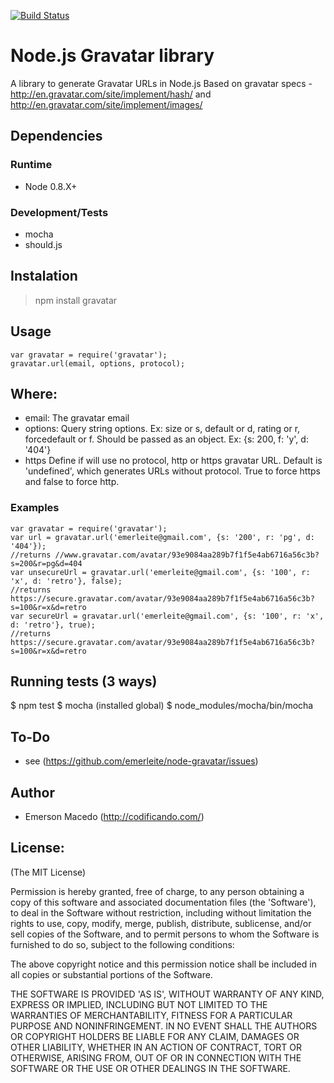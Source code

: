[![Build Status](https://secure.travis-ci.org/emerleite/node-gravatar.png)](http://travis-ci.org/emerleite/node-gravatar)

Node.js Gravatar library
========================
A library to generate Gravatar URLs in Node.js
Based on gravatar specs - <http://en.gravatar.com/site/implement/hash/> and <http://en.gravatar.com/site/implement/images/>

Dependencies
------------

### Runtime
* Node 0.8.X+

### Development/Tests
* mocha
* should.js

Instalation
-----------
> npm install gravatar

Usage
------
    var gravatar = require('gravatar');
    gravatar.url(email, options, protocol);

## Where:
* email:
  The gravatar email
* options:
  Query string options. Ex: size or s, default or d, rating or r, forcedefault or f.
  Should be passed as an object. Ex: {s: 200, f: 'y', d: '404'}
* https
  Define if will use no protocol, http or https gravatar URL. Default is 'undefined', which generates URLs without protocol. True to force https and false to force http.

### Examples
    var gravatar = require('gravatar');
    var url = gravatar.url('emerleite@gmail.com', {s: '200', r: 'pg', d: '404'});
    //returns //www.gravatar.com/avatar/93e9084aa289b7f1f5e4ab6716a56c3b?s=200&r=pg&d=404
    var unsecureUrl = gravatar.url('emerleite@gmail.com', {s: '100', r: 'x', d: 'retro'}, false);
    //returns https://secure.gravatar.com/avatar/93e9084aa289b7f1f5e4ab6716a56c3b?s=100&r=x&d=retro
    var secureUrl = gravatar.url('emerleite@gmail.com', {s: '100', r: 'x', d: 'retro'}, true);
    //returns https://secure.gravatar.com/avatar/93e9084aa289b7f1f5e4ab6716a56c3b?s=100&r=x&d=retro

Running tests (3 ways)
----------------------
$ npm test
$ mocha (installed global)
$ node_modules/mocha/bin/mocha

To-Do
-----
* see (<https://github.com/emerleite/node-gravatar/issues>)

Author
------

* Emerson Macedo (<http://codificando.com/>)

License:
--------

(The MIT License)

Permission is hereby granted, free of charge, to any person obtaining
a copy of this software and associated documentation files (the
'Software'), to deal in the Software without restriction, including
without limitation the rights to use, copy, modify, merge, publish,
distribute, sublicense, and/or sell copies of the Software, and to
permit persons to whom the Software is furnished to do so, subject to
the following conditions:

The above copyright notice and this permission notice shall be
included in all copies or substantial portions of the Software.

THE SOFTWARE IS PROVIDED 'AS IS', WITHOUT WARRANTY OF ANY KIND,
EXPRESS OR IMPLIED, INCLUDING BUT NOT LIMITED TO THE WARRANTIES OF
MERCHANTABILITY, FITNESS FOR A PARTICULAR PURPOSE AND NONINFRINGEMENT.
IN NO EVENT SHALL THE AUTHORS OR COPYRIGHT HOLDERS BE LIABLE FOR ANY
CLAIM, DAMAGES OR OTHER LIABILITY, WHETHER IN AN ACTION OF CONTRACT,
TORT OR OTHERWISE, ARISING FROM, OUT OF OR IN CONNECTION WITH THE
SOFTWARE OR THE USE OR OTHER DEALINGS IN THE SOFTWARE.
